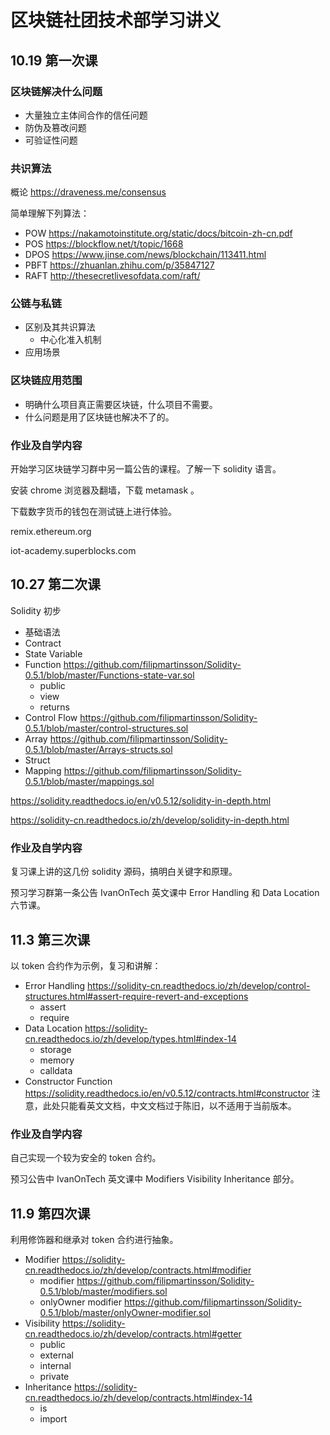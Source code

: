 # 区块链社团技术部学习讲义

## 10.19 第一次课

### 区块链解决什么问题

- 大量独立主体间合作的信任问题
- 防伪及篡改问题
- 可验证性问题

### 共识算法

概论 https://draveness.me/consensus

简单理解下列算法：

- POW https://nakamotoinstitute.org/static/docs/bitcoin-zh-cn.pdf
- POS https://blockflow.net/t/topic/1668
- DPOS https://www.jinse.com/news/blockchain/113411.html
- PBFT https://zhuanlan.zhihu.com/p/35847127
- RAFT http://thesecretlivesofdata.com/raft/

### 公链与私链

- 区别及其共识算法
  - 中心化准入机制
- 应用场景

### 区块链应用范围

- 明确什么项目真正需要区块链，什么项目不需要。
- 什么问题是用了区块链也解决不了的。

### 作业及自学内容

开始学习区块链学习群中另一篇公告的课程。了解一下 solidity 语言。

安装 chrome 浏览器及翻墙，下载 metamask 。

下载数字货币的钱包在测试链上进行体验。

remix.ethereum.org

iot-academy.superblocks.com

## 10.27 第二次课

Solidity 初步

- 基础语法
- Contract
- State Variable
- Function https://github.com/filipmartinsson/Solidity-0.5.1/blob/master/Functions-state-var.sol
  - public
  - view
  - returns
- Control Flow https://github.com/filipmartinsson/Solidity-0.5.1/blob/master/control-structures.sol
- Array https://github.com/filipmartinsson/Solidity-0.5.1/blob/master/Arrays-structs.sol
- Struct
- Mapping https://github.com/filipmartinsson/Solidity-0.5.1/blob/master/mappings.sol

https://solidity.readthedocs.io/en/v0.5.12/solidity-in-depth.html

https://solidity-cn.readthedocs.io/zh/develop/solidity-in-depth.html

### 作业及自学内容

复习课上讲的这几份 solidity 源码，搞明白关键字和原理。

预习学习群第一条公告 IvanOnTech 英文课中 Error Handling 和 Data Location 六节课。

## 11.3 第三次课

以 token 合约作为示例，复习和讲解：

- Error Handling https://solidity-cn.readthedocs.io/zh/develop/control-structures.html#assert-require-revert-and-exceptions
  - assert
  - require
- Data Location https://solidity-cn.readthedocs.io/zh/develop/types.html#index-14
  - storage
  - memory
  - calldata
- Constructor Function https://solidity.readthedocs.io/en/v0.5.12/contracts.html#constructor 注意，此处只能看英文文档，中文文档过于陈旧，以不适用于当前版本。

### 作业及自学内容

自己实现一个较为安全的 token 合约。

预习公告中 IvanOnTech 英文课中 Modifiers Visibility Inheritance 部分。

## 11.9 第四次课

利用修饰器和继承对 token 合约进行抽象。

- Modifier https://solidity-cn.readthedocs.io/zh/develop/contracts.html#modifier
  - modifier https://github.com/filipmartinsson/Solidity-0.5.1/blob/master/modifiers.sol
  - onlyOwner modifier https://github.com/filipmartinsson/Solidity-0.5.1/blob/master/onlyOwner-modifier.sol
- Visibility https://solidity-cn.readthedocs.io/zh/develop/contracts.html#getter
  - public
  - external
  - internal
  - private
- Inheritance https://solidity-cn.readthedocs.io/zh/develop/contracts.html#index-14
  - is
  - import
